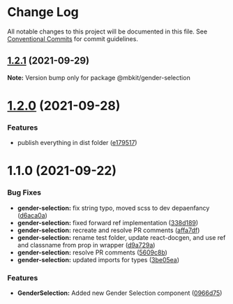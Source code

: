 # Change Log

All notable changes to this project will be documented in this file.
See [Conventional Commits](https://conventionalcommits.org) for commit guidelines.

## [1.2.1](https://github.com/mindbody/mbkit/compare/@mbkit/gender-selection@1.2.0...@mbkit/gender-selection@1.2.1) (2021-09-29)

**Note:** Version bump only for package @mbkit/gender-selection





# [1.2.0](https://github.com/mindbody/mbkit/compare/@mbkit/gender-selection@1.1.0...@mbkit/gender-selection@1.2.0) (2021-09-28)


### Features

* publish everything in dist folder ([e179517](https://github.com/mindbody/mbkit/commit/e179517c03ea9e8a9eac2d29b0442b27e085579b))





# 1.1.0 (2021-09-22)


### Bug Fixes

* **gender-selection:** fix string typo, moved scss to dev depaenfancy ([d6aca0a](https://github.com/mindbody/mbkit/commit/d6aca0a78a5d4c82cf8f12f08cfa2af2450d1acb))
* **gender-selection:** fixed forward ref implementation ([338d189](https://github.com/mindbody/mbkit/commit/338d18982d2ede0c9f05b0a603d909bc982bb64c))
* **gender-selection:** recreate and resolve PR comments ([affa7df](https://github.com/mindbody/mbkit/commit/affa7dfe5649445037cc339616406fff4b5d8829))
* **gender-selection:** rename test folder, update react-docgen, and use ref and classname from prop in wrapper ([d9a729a](https://github.com/mindbody/mbkit/commit/d9a729a272707ac0294a8eaa39b3baa76007936c))
* **gender-selection:** resolve PR comments ([5609c8b](https://github.com/mindbody/mbkit/commit/5609c8b777893a367522b3aae8c118017bd56654))
* **gender-selection:** updated imports for types ([3be05ea](https://github.com/mindbody/mbkit/commit/3be05ea1d90f8cc0208b9fac2929a6cef58b1a33))


### Features

* **GenderSelection:** Added new Gender Selection component ([0966d75](https://github.com/mindbody/mbkit/commit/0966d75b7f2feb4154ba3d175b873c89a198b35e))
